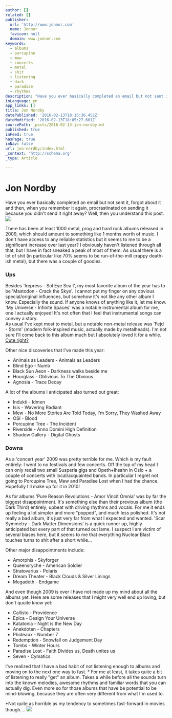 ```yaml
---
author: []
related: []
publisher:
  url: 'http://www.jonnor.com'
  name: Jonnor
  favicon: null
  domain: www.jonnor.com
keywords:
  - albums
  - porcupine
  - mew
  - concerts
  - metal
  - shit
  - listening
  - dark
  - paradise
  - rhythms
description: "Have you ever basically completed an email but not sent it, forgot about it and then, when you remember it again, procrastinated on sending it because you didn't send it right away? Well, then you understand this post."
inLanguage: en
app_links: []
title: Jon Nordby
datePublished: '2016-02-13T18:15:36.452Z'
dateModified: '2016-02-13T18:05:27.601Z'
sourcePath: _posts/2016-02-13-jon-nordby.md
published: true
inFeed: true
hasPage: true
inNav: false
url: jon-nordby/index.html
_context: 'http://schema.org'
_type: Article

---
```

# Jon Nordby

Have you ever basically completed an email but not sent it, forgot about it and then, when you remember it again, procrastinated on sending it because you didn't send it right away? Well, then you understand this post. ![](http://www.jonnor.com/wp/wp-includes/images/smilies/icon_wink.gif)

There has been at least 1000 metal, prog and hard rock albums released in 2009, which should amount to something like 1 months worth of music. I don't have access to any reliable statistics but it seems to me to be a significant increase over last year? I obviously haven't listened through all that, but I have in fact sneaked a peak of most of them. As usual there is a lot of shit (in particular like 70% seems to be run-of-the-mill crappy death-ish metal), but there was a couple of goodies.

### Ups

Besides 'Irepress - Sol Eye Sea I', my most favorite album of the year has to be 'Mastodon - Crack the Skye'. I cannot put my finger on any obvious special/original influences, but somehow it's not like any other album I know. Especially the sound. If anyone knows of anything like it, let me know. 'My Universe - Infinite Spaces' was a notable instrumental album for me, one I actually enjoyed! It's not often that I feel that instrumental songs can convey a story.  
As usual I've kept most to metal, but a notable non-metal release was 'Fejd - Storm' (modern folk-inspired music, actually made by metalheads). I'm not sure I'll come back to this album much but I absolutely loved it for a while. [Cute right?][0]

Other nice discoveries that I've made this year:

* Animals as Leaders - Animals as Leaders
* Blind Ego - Numb
* Black Sun Aeon - Darkness walks beside me
* Hourglass - Oblivious To The Obvious
* Agnosia - Trace Decay

A lot of the albums I anticipated also turned out great:

* Indukti - Idmen
* Isis - Wavering Radiant
* Mew - No More Stories Are Told Today, I'm Sorry, They Washed Away
* OSI - Blood
* Porcupine Tree - The Incident
* Riverside - Anno Domini High Definition
* Shadow Gallery - Digital Ghosts

### Downs

As a 'concert year' 2009 was pretty terrible for me. Which is my fault entirely: I went to no festivals and few concerts. Off the top of my head I can only recall two small Susperia gigs and Opeth+Ihsahn in Oslo + a couple of concerts with local/acquainted bands. In particular I regret not going to Porcupine Tree, Mew and Paradise Lost when I had the chance. Hopefully I'll make up for it in 2010!

As for albums 'Pure Reason Revolutions - Amor Vincit Omnia' was by far the biggest disappointment. It's something else than their previous album (the Dark Third) entirely; upbeat with driving rhythms and vocals. For me it ends up feeling a lot simpler and more "popped", and much less polished. It's not really a bad album, it's just very far from what I expected and wanted. 'Scar Symmetry - Dark Matter Dimensions' is a quick runner up, highly anticipated but every part of that turned out lame. I suspect I am victim of several biases here, but it seems to me that everything Nuclear Blast touches turns to shit after a short while...

Other major disappointments include:

* Amorphis - Skyforger
* Queensryche - American Soldier
* Stratovarius - Polaris
* Dream Theater - Black Clouds & Silver Linings
* Megadeth - Endgame

And even though 2009 is over I have not made up my mind about all the albums yet. Here are some releases that I might very well end up loving, but don't quuite know yet:

* Callisto - Providence
* Epica - Design Your Universe
* Katatonia - Night is the New Day
* Anekdoten - Chapters
* Phideaux - Number 7
* Redemption - Snowfall on Judgement Day
* Tombs - Winter Hours
* Paradise Lost - Faith Divides us, Death unites us
* Seven - Cymatics

I've realized that I have a bad habit of not listening enough to albums and moving on to the next one way to fast. \* For me at least, it takes quite a bit of listening to really "get" an album. Takes a while before all the sounds turn into the known melodies, awesome rhythms and familiar words that you can actually dig. Even more so for those albums that have be potential to be mind-blowing, because they are often very different from what I'm used to.

\*Not quite as horrible as my tendency to sometimes fast-forward in movies though....
[![](http://www.jonnor.com/wp/wp-content/plugins/flattr/img/flattr-badge-large.png)][1]

[0]: http://www.youtube.com/watch?v=aQL3pGEytIY
[1]: http://www.jonnor.com/wp/?flattrss_redirect&id=121&md5=b8ccfeabb3144217849f235439ac7416